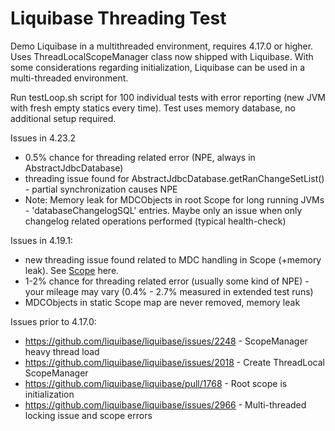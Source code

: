 # Liquibase Threading Test

Demo Liquibase in a multithreaded environment, requires 4.17.0 or higher. Uses ThreadLocalScopeManager
class now shipped with Liquibase. With some considerations regarding initialization, Liquibase can be 
used in a multi-threaded environment.


Run testLoop.sh script for 100 individual tests with error reporting (new JVM with fresh empty statics every time).
Test uses memory database, no additional setup required.

Issues in 4.23.2
* 0.5% chance for threading related error (NPE, always in AbstractJdbcDatabase)
* threading issue found for AbstractJdbcDatabase.getRanChangeSetList() - partial synchronization causes NPE
* Note: Memory leak for MDCObjects in root Scope for long running JVMs - 'databaseChangelogSQL' entries.
  Maybe only an issue when only changelog related operations performed (typical health-check)

Issues in 4.19.1:
* new threading issue found related to MDC handling in Scope (+memory leak). See [Scope](https://github.com/liquibase/liquibase/pull/3574/files#diff-02cf9dc5731d4b4cab085adaefa3a0c592e2af76b14c0e0f781f4544c7153007) here.
* 1-2% chance for threading related error (usually some kind of NPE) - your mileage may vary (0.4% - 2.7% measured in extended test runs)
* MDCObjects in static Scope map are never removed, memory leak

Issues prior to 4.17.0:
* https://github.com/liquibase/liquibase/issues/2248 - ScopeManager heavy thread load
* https://github.com/liquibase/liquibase/issues/2018 - Create ThreadLocal ScopeManager
* https://github.com/liquibase/liquibase/pull/1768 - Root scope is initialization
* https://github.com/liquibase/liquibase/issues/2966 - Multi-threaded locking issue and scope errors

